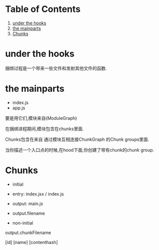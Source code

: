 
# Table of Contents

1.  [under the hooks](#org3493825)
2.  [the mainparts](#org28249aa)
3.  [Chunks](#orgff9609a)


<a id="org3493825"></a>

# under the hooks

捆绑过程是一个带来一些文件和发射其他文件的函数.


<a id="org28249aa"></a>

# the mainparts

-   index.js
-   app.js

要是用它们,模块来自(ModuleGraph)

在捆绑进程期间,模块包含在chunks里面.

Chunks包含在来自 通过模块互相连接ChunkGraph 的Chunk groups里面.

当你描述一个入口点的时候,在hood下面,你创建了带有chunk的chunk group.


<a id="orgff9609a"></a>

# Chunks

-   initial
-   entry: index.jsx / index.js
-   output: main.js
-   output.filename

-   non-initial

output.chunkFilename

[id]
[name]
[contenthash]

